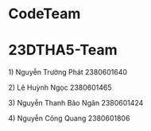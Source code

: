 # CodeTeam
<h1>23DTHA5-Team</h1>
<p>1) Nguyễn Trường Phát 2380601640</p>
<p>2) Lê Huỳnh Ngọc 2380601465</p>
<p>3) Nguyễn Thanh Bảo Ngân 2380601424</p>
<p>4) Nguyễn Công Quang 2380601806</p>